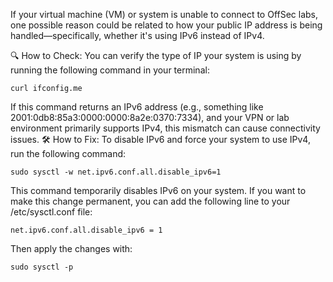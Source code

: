 If your virtual machine (VM) or system is unable to connect to OffSec labs, one possible reason could be related to how your public IP address is being handled—specifically, whether it's using IPv6 instead of IPv4.

🔍 How to Check:
You can verify the type of IP your system is using by running the following command in your terminal:

    curl ifconfig.me
If this command returns an IPv6 address (e.g., something like 2001:0db8:85a3:0000:0000:8a2e:0370:7334), and your VPN or lab environment primarily supports IPv4, this mismatch can cause connectivity issues.
🛠️ How to Fix:
To disable IPv6 and force your system to use IPv4, run the following command:

    sudo sysctl -w net.ipv6.conf.all.disable_ipv6=1

This command temporarily disables IPv6 on your system. If you want to make this change permanent, you can add the following line to your /etc/sysctl.conf file:

    net.ipv6.conf.all.disable_ipv6 = 1

Then apply the changes with:

    sudo sysctl -p
